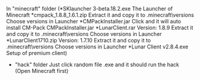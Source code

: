 In "minecraft" folder
(*SKlauncher 3-beta.18.2.exe
  The Launcher of Minecraft
*cmpack_1.8.8_1.6.1.zip
  Extract it and copy it to .minecraft\versions
  Choose versions in Launcher
*CMPackInstaller.jar
  Click and it will auto install CM-Pack
  CMPackInstaller.jar
*LunarClient.rar
  Version: 1.8.9
  Extract it and copy it to .minecraft\versions
  Choose versions in Launcher
*LunarClient1710.zip
  Version: 1.7.10
  Extract it and copy it to .minecraft\versions
  Choose versions in Launcher
*Lunar Client v2.8.4.exe
  Setup of premium client)
* "hack" folder
  Just click random file .exe and it should run the hack
  (Open Minecraft first)
